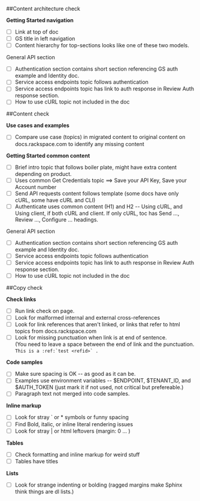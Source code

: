 ##Content architecture check

**Getting Started navigation**
  - [ ]  Link at top of doc
  - [ ]  GS title in left navigation
  - [ ]  Content hierarchy for top-sections looks like one of these two models.

General API section
- [ ] Authentication section contains short section referencing GS auth example and Identity doc.
- [ ] Service access endpoints topic follows authentication
- [ ] Service access endpoints topic has link to auth response in Review Auth response section.
- [ ] How to use cURL topic not included in the doc

##Content check

**Use cases and examples**

- [ ] Compare use case (topics) in migrated content to original content on docs.rackspace.com to identify any missing content

**Getting Started common content**

- [ ]  Brief intro topic that follows boiler plate, might have extra content depending on product.
- [ ]  Uses common Get Credentials topic ==> Save your API Key, Save your Account number
- [ ]  Send API requests content follows template (some docs have only cURL, some have cURL and CLI)
- [ ]  Authenticate uses common content (H1) and H2 -- Using cURL, and Using client, if both cURL and client. If only cURL, toc has Send ..., Review ..., Configure ... headings.

General API section
- [ ] Authentication section contains short section referencing GS auth example and Identity doc.
- [ ] Service access endpoints topic follows authentication
- [ ] Service access endpoints topic has link to auth response in Review Auth response section.
- [ ] How to use cURL topic not included in the doc

##Copy check

**Check links**
- [ ] Run link check on page.
- [ ] Look for malformed internal and external cross-references
- [ ] Look for link references that aren't linked, or links that refer to html topics from docs.rackspace.com
- [ ] Look for missing punctuation when link is at end of sentence.  
          (You need to leave a space between the end of link and the punctuation. ```This is a :ref:`test <refid>` .```

**Code samples**
- [ ] Make sure spacing is OK -- as good as it can be.
- [ ] Examples use environment variables -- $ENDPOINT, $TENANT_ID, and $AUTH_TOKEN  (just mark it if not used, not critical but prefereable.)
- [ ] Paragraph text not merged into code samples.

**Inline markup**
- [ ] Look for stray ` or * symbols or funny spacing
- [ ] Find Bold, italic, or inline literal rendering issues
- [ ] Look for stray | or html leftovers  (margin: 0 ... )

**Tables**
- [ ] Check formatting and inline markup for weird stuff
- [ ] Tables have titles 

**Lists**
- [ ] Look for strange indenting or bolding (ragged margins make Sphinx think things are dl lists.)
